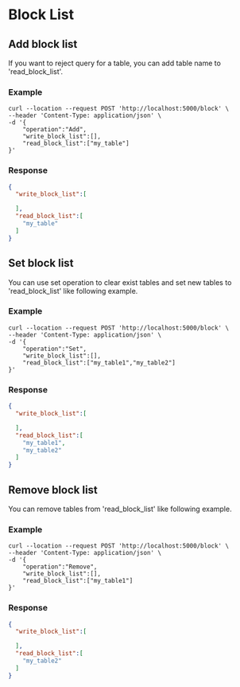 # Block List

## Add block list
If you want to reject query for a table, you can add table name to 'read_block_list'.

### Example
```shell
curl --location --request POST 'http://localhost:5000/block' \
--header 'Content-Type: application/json' \
-d '{
    "operation":"Add",
    "write_block_list":[],
    "read_block_list":["my_table"]
}'
```
### Response
```json
{
  "write_block_list":[

  ],
  "read_block_list":[
    "my_table"
  ]
}
```

## Set block list

You can use set operation to clear exist tables and set new tables to 'read_block_list' like following example.

### Example
```shell
curl --location --request POST 'http://localhost:5000/block' \
--header 'Content-Type: application/json' \
-d '{
    "operation":"Set",
    "write_block_list":[],
    "read_block_list":["my_table1","my_table2"]
}'
```

### Response

```json
{
  "write_block_list":[

  ],
  "read_block_list":[
    "my_table1",
    "my_table2"
  ]
}
```

## Remove block list

You can remove tables from  'read_block_list' like following example.

### Example

```shell
curl --location --request POST 'http://localhost:5000/block' \
--header 'Content-Type: application/json' \
-d '{
    "operation":"Remove",
    "write_block_list":[],
    "read_block_list":["my_table1"]
}'
```

### Response

```json
{
  "write_block_list":[

  ],
  "read_block_list":[
    "my_table2"
  ]
}
```